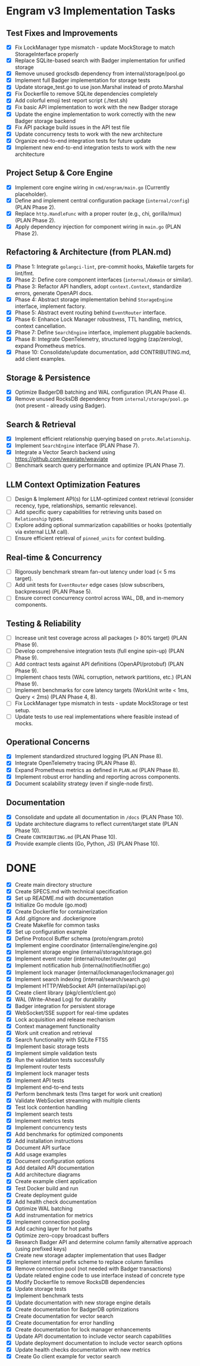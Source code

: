# Engram v3 Implementation Tasks

## Test Fixes and Improvements
- [x] Fix LockManager type mismatch - update MockStorage to match StorageInterface properly
- [x] Replace SQLite-based search with Badger implementation for unified storage
- [x] Remove unused grocksdb dependency from internal/storage/pool.go
- [x] Implement full Badger implementation for storage tests
- [x] Update storage_test.go to use json.Marshal instead of proto.Marshal
- [x] Fix Dockerfile to remove SQLite dependencies completely
- [x] Add colorful emoji test report script (./test.sh)
- [x] Fix basic API implementation to work with the new Badger storage
- [x] Update the engine implementation to work correctly with the new Badger storage backend
- [x] Fix API package build issues in the API test file
- [x] Update concurrency tests to work with the new architecture
- [x] Organize end-to-end integration tests for future update
- [x] Implement new end-to-end integration tests to work with the new architecture

## Project Setup & Core Engine
- [x] Implement core engine wiring in `cmd/engram/main.go` (Currently placeholder).
- [x] Define and implement central configuration package (`internal/config`) (PLAN Phase 2).
- [x] Replace `http.HandleFunc` with a proper router (e.g., chi, gorilla/mux) (PLAN Phase 2).
- [x] Apply dependency injection for component wiring in `main.go` (PLAN Phase 2).

## Refactoring & Architecture (from PLAN.md)
- [x] Phase 1: Integrate `golangci-lint`, pre-commit hooks, Makefile targets for lint/fmt.
- [x] Phase 2: Define core component interfaces (`internal/domain` or similar).
- [x] Phase 3: Refactor API handlers, adopt `context.Context`, standardize errors, generate OpenAPI docs.
- [x] Phase 4: Abstract storage implementation behind `StorageEngine` interface, implement factory.
- [x] Phase 5: Abstract event routing behind `EventRouter` interface.
- [x] Phase 6: Enhance Lock Manager robustness, TTL handling, metrics, context cancellation.
- [x] Phase 7: Define `SearchEngine` interface, implement pluggable backends.
- [x] Phase 8: Integrate OpenTelemetry, structured logging (zap/zerolog), expand Prometheus metrics.
- [x] Phase 10: Consolidate/update documentation, add CONTRIBUTING.md, add client examples.

## Storage & Persistence
- [x] Optimize BadgerDB batching and WAL configuration (PLAN Phase 4).
- [x] Remove unused RocksDB dependency from `internal/storage/pool.go` (not present - already using Badger).

## Search & Retrieval
- [x] Implement efficient relationship querying based on `proto.Relationship`.
- [x] Implement `SearchEngine` interface (PLAN Phase 7).
- [x] Integrate a Vector Search backend using https://github.com/weaviate/weaviate
- [ ] Benchmark search query performance and optimize (PLAN Phase 7).

## LLM Context Optimization Features
- [ ] Design & Implement API(s) for LLM-optimized context retrieval (consider recency, type, relationships, semantic relevance).
- [ ] Add specific query capabilities for retrieving units based on `Relationship` types.
- [ ] Explore adding optional summarization capabilities or hooks (potentially via external LLM call).
- [ ] Ensure efficient retrieval of `pinned_units` for context building.

## Real-time & Concurrency
- [ ] Rigorously benchmark stream fan-out latency under load (< 5 ms target).
- [ ] Add unit tests for `EventRouter` edge cases (slow subscribers, backpressure) (PLAN Phase 5).
- [ ] Ensure correct concurrency control across WAL, DB, and in-memory components.

## Testing & Reliability
- [ ] Increase unit test coverage across all packages (> 80% target) (PLAN Phase 9).
- [ ] Develop comprehensive integration tests (full engine spin-up) (PLAN Phase 9).
- [ ] Add contract tests against API definitions (OpenAPI/protobuf) (PLAN Phase 9).
- [ ] Implement chaos tests (WAL corruption, network partitions, etc.) (PLAN Phase 9).
- [ ] Implement benchmarks for core latency targets (WorkUnit write < 1ms, Query < 2ms) (PLAN Phase 4, 8).
- [ ] Fix LockManager type mismatch in tests - update MockStorage or test setup.
- [ ] Update tests to use real implementations where feasible instead of mocks.

## Operational Concerns
- [x] Implement standardized structured logging (PLAN Phase 8).
- [x] Integrate OpenTelemetry tracing (PLAN Phase 8).
- [x] Expand Prometheus metrics as defined in `PLAN.md` (PLAN Phase 8).
- [x] Implement robust error handling and reporting across components.
- [x] Document scalability strategy (even if single-node first).

## Documentation
- [x] Consolidate and update all documentation in `/docs` (PLAN Phase 10).
- [x] Update architecture diagrams to reflect current/target state (PLAN Phase 10).
- [x] Create `CONTRIBUTING.md` (PLAN Phase 10).
- [x] Provide example clients (Go, Python, JS) (PLAN Phase 10).

# DONE
- [x] Create main directory structure
- [x] Create SPECS.md with technical specification
- [x] Set up README.md with documentation
- [x] Initialize Go module (go.mod)
- [x] Create Dockerfile for containerization
- [x] Add .gitignore and .dockerignore
- [x] Create Makefile for common tasks
- [x] Set up configuration example
- [x] Define Protocol Buffer schema (proto/engram.proto)
- [x] Implement engine coordinator (internal/engine/engine.go)
- [x] Implement storage engine (internal/storage/storage.go)
- [x] Implement event router (internal/router/router.go)
- [x] Implement notification hub (internal/notifier/notifier.go)
- [x] Implement lock manager (internal/lockmanager/lockmanager.go)
- [x] Implement search indexing (internal/search/search.go)
- [x] Implement HTTP/WebSocket API (internal/api/api.go)
- [x] Create client library (pkg/client/client.go)
- [x] WAL (Write-Ahead Log) for durability
- [x] Badger integration for persistent storage
- [x] WebSocket/SSE support for real-time updates
- [x] Lock acquisition and release mechanism
- [x] Context management functionality
- [x] Work unit creation and retrieval
- [x] Search functionality with SQLite FTS5
- [x] Implement basic storage tests
- [x] Implement simple validation tests
- [x] Run the validation tests successfully
- [x] Implement router tests
- [x] Implement lock manager tests
- [x] Implement API tests
- [x] Implement end-to-end tests
- [x] Perform benchmark tests (1ms target for work unit creation)
- [x] Validate WebSocket streaming with multiple clients
- [x] Test lock contention handling
- [x] Implement search tests
- [x] Implement metrics tests
- [x] Implement concurrency tests
- [x] Add benchmarks for optimized components
- [x] Add installation instructions
- [x] Document API surface
- [x] Add usage examples
- [x] Document configuration options
- [x] Add detailed API documentation
- [x] Add architecture diagrams
- [x] Create example client application
- [x] Test Docker build and run
- [x] Create deployment guide
- [x] Add health check documentation
- [x] Optimize WAL batching
- [x] Add instrumentation for metrics
- [x] Implement connection pooling
- [x] Add caching layer for hot paths
- [x] Optimize zero-copy broadcast buffers
- [x] Research Badger API and determine column family alternative approach (using prefixed keys)
- [x] Create new storage adapter implementation that uses Badger
- [x] Implement internal prefix scheme to replace column families
- [x] Remove connection pool (not needed with Badger transactions)
- [x] Update related engine code to use interface instead of concrete type
- [x] Modify Dockerfile to remove RocksDB dependencies
- [x] Update storage tests
- [x] Implement benchmark tests
- [x] Update documentation with new storage engine details
- [x] Create documentation for BadgerDB optimizations
- [x] Create documentation for vector search
- [x] Create documentation for error handling
- [x] Create documentation for lock manager enhancements
- [x] Update API documentation to include vector search capabilities
- [x] Update deployment documentation to include vector search options
- [x] Update health checks documentation with new metrics
- [x] Create Go client example for vector search